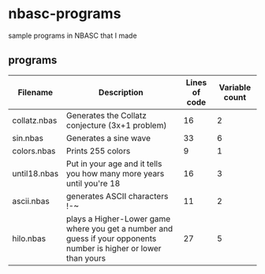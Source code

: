 # nbasc-programs
sample programs in NBASC that I made

## programs
|Filename|Description|Lines of code|Variable count|
|-|-|-|-|
|collatz.nbas|Generates the Collatz conjecture (3x+1 problem)|16|2|
|sin.nbas|Generates a sine wave|33|6|
|colors.nbas|Prints 255 colors|9|1|
|until18.nbas|Put in your age and it tells you how many more years until you're 18|16|3|
|ascii.nbas|generates ASCII characters !-~|11|2|
|hilo.nbas|plays a Higher-Lower game where you get a number and guess if your opponents number is higher or lower than yours|27|5|
